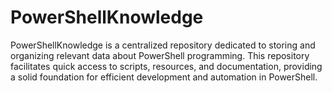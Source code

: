 # PowerShellKnowledge
PowerShellKnowledge is a centralized repository dedicated to storing and organizing relevant data about PowerShell programming. This repository facilitates quick access to scripts, resources, and documentation, providing a solid foundation for efficient development and automation in PowerShell.
